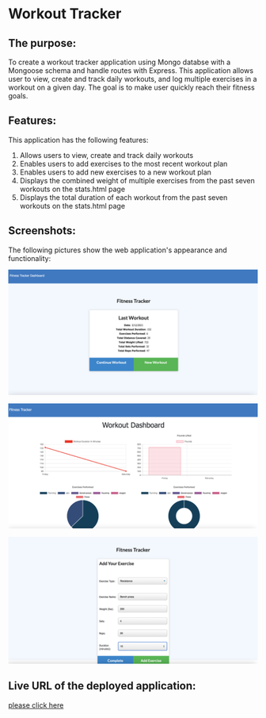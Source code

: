 # Workout Tracker

## The purpose:

To create a workout tracker application using Mongo databse with a Mongoose schema and handle routes with Express. This application allows user to view, create and track daily workouts, and log multiple exercises in a workout on a given day. The goal is to make user quickly reach their fitness goals.

## Features:

This application has the following features:

1. Allows users to view, create and track daily workouts
2. Enables users to add exercises to the most recent workout plan
3. Enables users to add new exercises to a new workout plan
4. Displays the combined weight of multiple exercises from the past seven workouts on the stats.html page
5. Displays the total duration of each workout from the past seven workouts on the stats.html page

## Screenshots:

The following pictures show the web application's appearance and functionality:

![Home page of the application](public/Assets/img/home-page.png)

![Dashboard page](public/Assets/img/workout-dashboard.png)

![Add new excercise](public/Assets/img/new-entry.png)

## Live URL of the deployed application:

[please click here](https://workout-tracker-faisal.herokuapp.com/)
